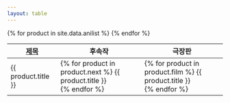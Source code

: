 ```yaml
---
layout: table
---
```


<table>
  <thead>
    <tr>
      <th><a href="#" class="sort" data-sort="title">제목</a></th>
      <th>후속작</th>
      <th>극장판</th>
    </tr>
  </thead>
  <tbody class="list">
    {% for product in site.data.anilist %}
      <tr>
        <td class="title">{{ product.title }}</td>
        <td>
          {% for product in product.next %}
            {{ product.title }}<br>
          {% endfor %}
        </td>
        <td>
          {% for product in product.film %}
            {{ product.title }}<br>
          {% endfor %}
        </td>
      </tr>
    {% endfor %}
  </tbody>
</table>
